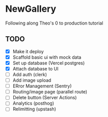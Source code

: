 # NewGallery

Following along Theo's 0 to production tutorial

## TODO

- [x] Make it deploy
- [x] Scaffold basic ui with mock data
- [x] Set up database (Vercel postgres)
- [x] Attach database to UI
- [ ] Add auth (clerk)
- [ ] Add image upload
- [ ] ERror Management (Sentry)
- [ ] Routing/image page (parallel route)
- [ ] Delete button (Server Actions)
- [ ] Analytics (posthog)
- [ ] Relimitting (upstash)
